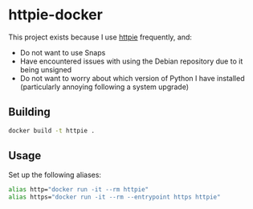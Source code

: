 # httpie-docker

This project exists because I use [httpie](https://httpie.org) frequently, and:

- Do not want to use Snaps
- Have encountered issues with using the Debian repository due to it being unsigned
- Do not want to worry about which version of Python I have installed (particularly annoying following a system upgrade)

## Building

```bash
docker build -t httpie .
```

## Usage

Set up the following aliases:

```bash
alias http="docker run -it --rm httpie"
alias https="docker run -it --rm --entrypoint https httpie"
```
